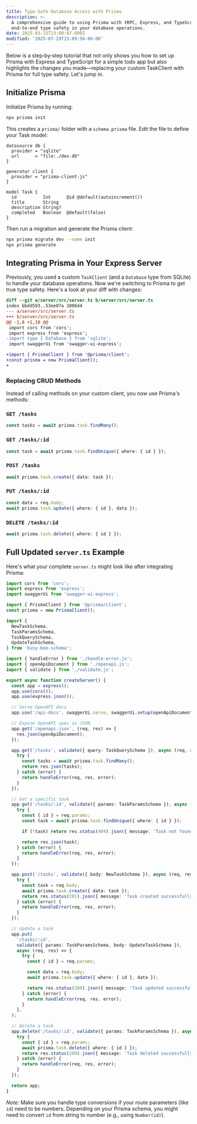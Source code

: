 ```yaml
---
title: Type-Safe Database Access with Prisma
description: >-
  A comprehensive guide to using Prisma with tRPC, Express, and TypeScript for
  end-to-end type safety in your database operations.
date: 2025-03-15T23:00:07.000Z
modified: '2025-07-29T15:09:56-06:00'
---
```


Below is a step‑by‑step tutorial that not only shows you how to set up Prisma with Express and TypeScript for a simple todo app but also highlights the changes you made—replacing your custom TaskClient with Prisma for full type safety. Let's jump in.

## Initialize Prisma

Initialize Prisma by running:

```bash
npx prisma init
```

This creates a `prisma/` folder with a `schema.prisma` file. Edit the file to define your Task model:

```prisma
datasource db {
  provider = "sqlite"
  url      = "file:./dev.db"
}

generator client {
  provider = "prisma-client-js"
}

model Task {
  id          Int      @id @default(autoincrement())
  title       String
  description String?
  completed   Boolean  @default(false)
}
```

Then run a migration and generate the Prisma client:

```bash
npx prisma migrate dev --name init
npx prisma generate
```

## Integrating Prisma in Your Express Server

Previously, you used a custom `TaskClient` (and a `Database` type from SQLite) to handle your database operations. Now we're switching to Prisma to get true type safety. Here's a look at your diff with changes:

```diff
diff --git a/server/src/server.ts b/server/src/server.ts
index bbdd593..53ee07a 100644
--- a/server/src/server.ts
+++ b/server/src/server.ts
@@ -1,8 +1,10 @@
 import cors from 'cors';
 import express from 'express';
-import type { Database } from 'sqlite';
 import swaggerUi from 'swagger-ui-express';

+import { PrismaClient } from '@prisma/client';
+const prisma = new PrismaClient();
+
```

### Replacing CRUD Methods

Instead of calling methods on your custom client, you now use Prisma's methods:

### `GET /tasks`

```typescript
const tasks = await prisma.task.findMany();
```

### `GET /tasks/:id`

```typescript
const task = await prisma.task.findUnique({ where: { id } });
```

### `POST /tasks`

```typescript
await prisma.task.create({ data: task });
```

### `PUT /tasks/:id`

```typescript
const data = req.body;
await prisma.task.update({ where: { id }, data });
```

### `DELETE /tasks/:id`

```typescript
await prisma.task.delete({ where: { id } });
```

## Full Updated `server.ts` Example

Here's what your complete `server.ts` might look like after integrating Prisma:

```typescript
import cors from 'cors';
import express from 'express';
import swaggerUi from 'swagger-ui-express';

import { PrismaClient } from '@prisma/client';
const prisma = new PrismaClient();

import {
  NewTaskSchema,
  TaskParamsSchema,
  TaskQuerySchema,
  UpdateTaskSchema,
} from 'busy-bee-schema';

import { handleError } from './handle-error.js';
import { openApiDocument } from './openapi.js';
import { validate } from './validate.js';

export async function createServer() {
  const app = express();
  app.use(cors());
  app.use(express.json());

  // Serve OpenAPI docs
  app.use('/api-docs', swaggerUi.serve, swaggerUi.setup(openApiDocument));

  // Expose OpenAPI spec as JSON
  app.get('/openapi.json', (req, res) => {
    res.json(openApiDocument);
  });

  app.get('/tasks', validate({ query: TaskQuerySchema }), async (req, res) => {
    try {
      const tasks = await prisma.task.findMany();
      return res.json(tasks);
    } catch (error) {
      return handleError(req, res, error);
    }
  });

  // Get a specific task
  app.get('/tasks/:id', validate({ params: TaskParamsSchema }), async (req, res) => {
    try {
      const { id } = req.params;
      const task = await prisma.task.findUnique({ where: { id } });

      if (!task) return res.status(404).json({ message: 'Task not found' });

      return res.json(task);
    } catch (error) {
      return handleError(req, res, error);
    }
  });

  app.post('/tasks', validate({ body: NewTaskSchema }), async (req, res) => {
    try {
      const task = req.body;
      await prisma.task.create({ data: task });
      return res.status(201).json({ message: 'Task created successfully' });
    } catch (error) {
      return handleError(req, res, error);
    }
  });

  // Update a task
  app.put(
    '/tasks/:id',
    validate({ params: TaskParamsSchema, body: UpdateTaskSchema }),
    async (req, res) => {
      try {
        const { id } = req.params;

        const data = req.body;
        await prisma.task.update({ where: { id }, data });

        return res.status(200).json({ message: 'Task updated successfully' });
      } catch (error) {
        return handleError(req, res, error);
      }
    },
  );

  // Delete a task
  app.delete('/tasks/:id', validate({ params: TaskParamsSchema }), async (req, res) => {
    try {
      const { id } = req.params;
      await prisma.task.delete({ where: { id } });
      return res.status(200).json({ message: 'Task deleted successfully' });
    } catch (error) {
      return handleError(req, res, error);
    }
  });

  return app;
}
```

_Note:_ Make sure you handle type conversions if your route parameters (like `id`) need to be numbers. Depending on your Prisma schema, you might need to convert `id` from string to number (e.g., using `Number(id)`).
